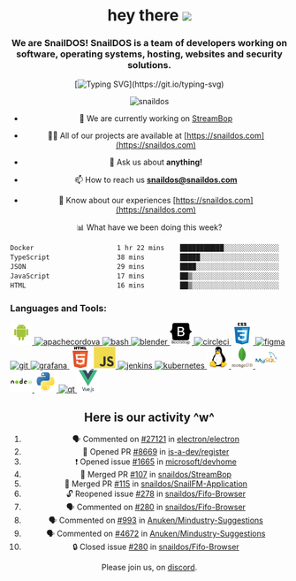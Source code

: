 <h1 align="center">hey there <img src="https://media.giphy.com/media/hvRJCLFzcasrR4ia7z/giphy.gif" width="25px"></h1>
<h3 align="center">We are SnailDOS! SnailDOS is a team of developers working on software, operating systems, hosting, websites and security solutions.</h3>

<div align="center">

[![Typing SVG](https://readme-typing-svg.herokuapp.com?color=%23F7BD27&center=true&multiline=true&lines=We+love+coding!;We+support+open+source!;So%2C+check+our+repos+and+follow+us!+;Star+our+work!+It+keeps+us+motivated.)](https://git.io/typing-svg)

</div>

<p align="center"> <img src="https://komarev.com/ghpvc/?username=snaildos&label=Profile%20views&color=0e75b6&style=flat" alt="snaildos" /> </p>

<div align="center">

- 🔭 We are currently working on [StreamBop](https://snaildos.com/streambop)

- 👨‍💻 All of our projects are available at [https://snaildos.com](https://snaildos.com)

- 💬 Ask us about **anything!**

- 📫 How to reach us **snaildos@snaildos.com**

- 📄 Know about our experiences [https://snaildos.com](https://snaildos.com)
</div>

<p align="center">📊 What have we been doing this week?</p>

<div align="center">

<!--START_SECTION:waka-->

```txt
Docker                     1 hr 22 mins    ███████████░░░░░░░░░░░░░░   43.86 %
TypeScript                 38 mins         █████░░░░░░░░░░░░░░░░░░░░   20.30 %
JSON                       29 mins         ████░░░░░░░░░░░░░░░░░░░░░   15.44 %
JavaScript                 17 mins         ██▒░░░░░░░░░░░░░░░░░░░░░░   09.47 %
HTML                       16 mins         ██▒░░░░░░░░░░░░░░░░░░░░░░   08.96 %
```

<!--END_SECTION:waka-->

</div>

<div align="center">

<h3 align="left">Languages and Tools:</h3>
<p align="left"> <a href="https://developer.android.com" target="_blank"> <img src="https://raw.githubusercontent.com/devicons/devicon/master/icons/android/android-original-wordmark.svg" alt="android" width="40" height="40"/> </a> <a href="https://cordova.apache.org/" target="_blank"> <img src="https://www.vectorlogo.zone/logos/apache_cordova/apache_cordova-icon.svg" alt="apachecordova" width="40" height="40"/> </a> <a href="https://www.gnu.org/software/bash/" target="_blank"> <img src="https://www.vectorlogo.zone/logos/gnu_bash/gnu_bash-icon.svg" alt="bash" width="40" height="40"/> </a> <a href="https://www.blender.org/" target="_blank"> <img src="https://download.blender.org/branding/community/blender_community_badge_white.svg" alt="blender" width="40" height="40"/> </a> <a href="https://getbootstrap.com" target="_blank"> <img src="https://raw.githubusercontent.com/devicons/devicon/master/icons/bootstrap/bootstrap-plain-wordmark.svg" alt="bootstrap" width="40" height="40"/> </a> <a href="https://circleci.com" target="_blank"> <img src="https://www.vectorlogo.zone/logos/circleci/circleci-icon.svg" alt="circleci" width="40" height="40"/> </a> <a href="https://www.w3schools.com/css/" target="_blank"> <img src="https://raw.githubusercontent.com/devicons/devicon/master/icons/css3/css3-original-wordmark.svg" alt="css3" width="40" height="40"/> </a> <a href="https://www.figma.com/" target="_blank"> <img src="https://www.vectorlogo.zone/logos/figma/figma-icon.svg" alt="figma" width="40" height="40"/> </a> <a href="https://git-scm.com/" target="_blank"> <img src="https://www.vectorlogo.zone/logos/git-scm/git-scm-icon.svg" alt="git" width="40" height="40"/> </a> <a href="https://grafana.com" target="_blank"> <img src="https://www.vectorlogo.zone/logos/grafana/grafana-icon.svg" alt="grafana" width="40" height="40"/> </a> <a href="https://www.w3.org/html/" target="_blank"> <img src="https://raw.githubusercontent.com/devicons/devicon/master/icons/html5/html5-original-wordmark.svg" alt="html5" width="40" height="40"/> </a> <a href="https://developer.mozilla.org/en-US/docs/Web/JavaScript" target="_blank"> <img src="https://raw.githubusercontent.com/devicons/devicon/master/icons/javascript/javascript-original.svg" alt="javascript" width="40" height="40"/> </a> <a href="https://www.jenkins.io" target="_blank"> <img src="https://www.vectorlogo.zone/logos/jenkins/jenkins-icon.svg" alt="jenkins" width="40" height="40"/> </a> <a href="https://kubernetes.io" target="_blank"> <img src="https://www.vectorlogo.zone/logos/kubernetes/kubernetes-icon.svg" alt="kubernetes" width="40" height="40"/> </a> <a href="https://www.linux.org/" target="_blank"> <img src="https://raw.githubusercontent.com/devicons/devicon/master/icons/linux/linux-original.svg" alt="linux" width="40" height="40"/> </a> <a href="https://www.mongodb.com/" target="_blank"> <img src="https://raw.githubusercontent.com/devicons/devicon/master/icons/mongodb/mongodb-original-wordmark.svg" alt="mongodb" width="40" height="40"/> </a> <a href="https://www.mysql.com/" target="_blank"> <img src="https://raw.githubusercontent.com/devicons/devicon/master/icons/mysql/mysql-original-wordmark.svg" alt="mysql" width="40" height="40"/> </a> <a href="https://nodejs.org" target="_blank"> <img src="https://raw.githubusercontent.com/devicons/devicon/master/icons/nodejs/nodejs-original-wordmark.svg" alt="nodejs" width="40" height="40"/> </a> <a href="https://www.python.org" target="_blank"> <img src="https://raw.githubusercontent.com/devicons/devicon/master/icons/python/python-original.svg" alt="python" width="40" height="40"/> </a> <a href="https://www.qt.io/" target="_blank"> <img src="https://upload.wikimedia.org/wikipedia/commons/0/0b/Qt_logo_2016.svg" alt="qt" width="40" height="40"/> </a> <a href="https://vuejs.org/" target="_blank"> <img src="https://raw.githubusercontent.com/devicons/devicon/master/icons/vuejs/vuejs-original-wordmark.svg" alt="vuejs" width="40" height="40"/> </a> </p>

## Here is our activity ^w^
<!--START_SECTION:activity-->
1. 🗣 Commented on [#27121](https://github.com/electron/electron/issues/27121#issuecomment-1774386173) in [electron/electron](https://github.com/electron/electron)
2. 💪 Opened PR [#8669](https://github.com/is-a-dev/register/pull/8669) in [is-a-dev/register](https://github.com/is-a-dev/register)
3. ❗ Opened issue [#1665](https://github.com/microsoft/devhome/issues/1665) in [microsoft/devhome](https://github.com/microsoft/devhome)
4. 🎉 Merged PR [#107](https://github.com/snaildos/StreamBop/pull/107) in [snaildos/StreamBop](https://github.com/snaildos/StreamBop)
5. 🎉 Merged PR [#115](https://github.com/snaildos/SnailFM-Application/pull/115) in [snaildos/SnailFM-Application](https://github.com/snaildos/SnailFM-Application)
6. 🔓 Reopened issue [#278](https://github.com/snaildos/Fifo-Browser/issues/278) in [snaildos/Fifo-Browser](https://github.com/snaildos/Fifo-Browser)
7. 🗣 Commented on [#280](https://github.com/snaildos/Fifo-Browser/issues/280#issuecomment-1724658827) in [snaildos/Fifo-Browser](https://github.com/snaildos/Fifo-Browser)
8. 🗣 Commented on [#993](https://github.com/Anuken/Mindustry-Suggestions/issues/993#issuecomment-1723533392) in [Anuken/Mindustry-Suggestions](https://github.com/Anuken/Mindustry-Suggestions)
9. 🗣 Commented on [#4672](https://github.com/Anuken/Mindustry-Suggestions/issues/4672#issuecomment-1723532205) in [Anuken/Mindustry-Suggestions](https://github.com/Anuken/Mindustry-Suggestions)
10. 🔒 Closed issue [#280](https://github.com/snaildos/Fifo-Browser/issues/280) in [snaildos/Fifo-Browser](https://github.com/snaildos/Fifo-Browser)
<!--END_SECTION:activity-->

Please join us, on [discord](https://dsc.gg/snaildos).

</div>
